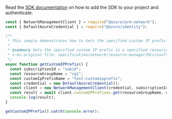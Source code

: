 Read the [SDK documentation](https://github.com/Azure/azure-sdk-for-js/blob/%40azure%2Farm-network_27.0.0/sdk/network/arm-network/README.md) on how to add the SDK to your project and authenticate.

```javascript
const { NetworkManagementClient } = require("@azure/arm-network");
const { DefaultAzureCredential } = require("@azure/identity");

/**
 * This sample demonstrates how to Gets the specified custom IP prefix in a specified resource group.
 *
 * @summary Gets the specified custom IP prefix in a specified resource group.
 * x-ms-original-file: specification/network/resource-manager/Microsoft.Network/stable/2021-05-01/examples/CustomIpPrefixGet.json
 */
async function getCustomIPPrefix() {
  const subscriptionId = "subid";
  const resourceGroupName = "rg1";
  const customIpPrefixName = "test-customipprefix";
  const credential = new DefaultAzureCredential();
  const client = new NetworkManagementClient(credential, subscriptionId);
  const result = await client.customIPPrefixes.get(resourceGroupName, customIpPrefixName);
  console.log(result);
}

getCustomIPPrefix().catch(console.error);
```
